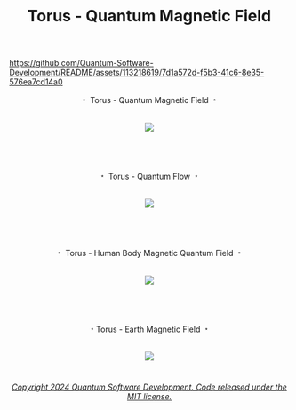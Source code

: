 <br>

# <p align="center">  Torus - Quantum Magnetic Field<br>
<br>


https://github.com/Quantum-Software-Development/README/assets/113218619/7d1a572d-f5b3-41c6-8e35-576ea7cd14a0


<p align="center"> ﹡ Torus - Quantum Magnetic Field ﹡<br>
<br>

<p align="center">
<img src="https://user-images.githubusercontent.com/113218619/234465247-f663de8d-04ec-4310-96ec-653ba01e7614.gif" />
<br>

#
<br>

<p align="center"> ﹡ Torus - Quantum Flow ﹡<br> 
<br>

<p align="center">
<img src="https://user-images.githubusercontent.com/113218619/235283776-ff56fa61-2a9c-47e0-bbcf-0e1941e3e9fc.gif"/>
<br>

#
<br>

<p align="center"> ﹡ Torus - Human Body Magnetic Quantum Field ﹡<br>
<br>

<p align="center">
<img src="https://user-images.githubusercontent.com/113218619/235284218-6fa76a2f-d675-4a23-8f9e-5ef729e629ef.jpeg"/>
<br>

#
<br>

<p align="center"> ﹡Torus - Earth Magnetic Field ﹡<br>
<br>

<p align="center">
<img src="https://github.com/Quantum-Software-Development/README/assets/113218619/e78a928d-1756-4c96-bd38-da05b89743bf"
<br>

#

 ###### <p align="center"> [Copyright 2024 Quantum Software Development. Code released under the MIT license.](https://github.com/Quantum-Software-Development/README/blob/161b677c5a791f0ca8219b8e934f1cf353d5b85d/LICENSE)


